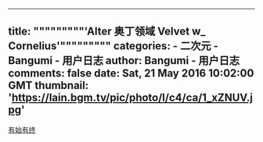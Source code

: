 
---
title: """""""""'Alter 奥丁领域 Velvet w_ Cornelius'"""""""""
categories: 
    - 二次元
    - Bangumi - 用户日志
author: Bangumi - 用户日志
comments: false
date: Sat, 21 May 2016 10:02:00 GMT
thumbnail: 'https://lain.bgm.tv/pic/photo/l/c4/ca/1_xZNUV.jpg'
---

<div>   
<a href="https://bgm.tv/blog/863" target="_blank" rel="nofollow external noopener" class="l">有始有终</a><br>
<br>
<img src="https://lain.bgm.tv/pic/photo/l/c4/ca/1_xZNUV.jpg" class="code" alt referrerpolicy="no-referrer"><br>
<br>
<img src="https://lain.bgm.tv/pic/photo/l/c4/ca/1_r0g4B.jpg" class="code" alt referrerpolicy="no-referrer"><br>
<br>
<img src="https://lain.bgm.tv/pic/photo/l/c4/ca/1_iR44C.jpg" class="code" alt referrerpolicy="no-referrer"><br>
<br>
<img src="https://lain.bgm.tv/pic/photo/l/c4/ca/1_06qoS.jpg" class="code" alt referrerpolicy="no-referrer"><br>
<br>
<img src="https://lain.bgm.tv/pic/photo/l/c4/ca/1_fHRAF.jpg" class="code" alt referrerpolicy="no-referrer"><br>
<br>
<img src="https://lain.bgm.tv/pic/photo/l/c4/ca/1_vs7Wv.jpg" class="code" alt referrerpolicy="no-referrer"><br>
<br>
<img src="https://lain.bgm.tv/pic/photo/l/c4/ca/1_119hA.jpg" class="code" alt referrerpolicy="no-referrer"><br>
<br>
<img src="https://lain.bgm.tv/pic/photo/l/c4/ca/1_rRA3K.jpg" class="code" alt referrerpolicy="no-referrer"><br>
<br>
<img src="https://lain.bgm.tv/pic/photo/l/c4/ca/1_LemmD.jpg" class="code" alt referrerpolicy="no-referrer"><br>
  
</div>
            